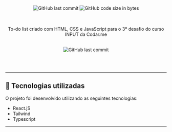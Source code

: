 <div align="center">
  <br/><br/>

  <img alt="GitHub last commit" src="https://img.shields.io/github/last-commit/gustavowlima/coursify?color=9871F5">

  <img alt="GitHub code size in bytes" src="https://img.shields.io/github/languages/code-size/gustavowlima/coursify?color=9871F5">
  
  <br/><br/>
To-do list criado com HTML, CSS e JavaScript para o 3º desafio do curso INPUT da Codar.me

 <br/>

<img alt="GitHub last commit" src="https://i.imgur.com/GsEXBRl.png">

</div>

<br/><br/>

---

## 🚀 Tecnologias utilizadas

O projeto foi desenvolvido utilizando as seguintes tecnologias:

- React.jS
- Tailwind
- Typescript

---

<br/>
